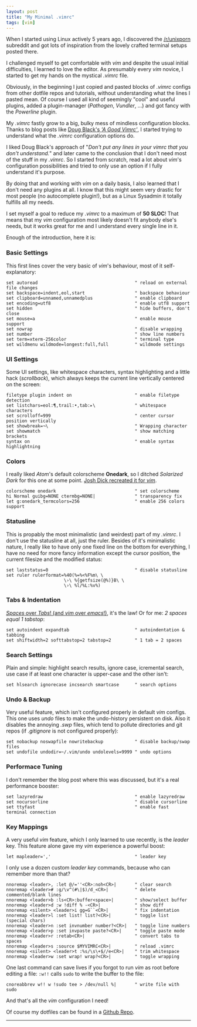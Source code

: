 ```yaml
---
layout: post
title: "My Minimal .vimrc"
tags: [vim]
---
```


When I started using Linux actively 5 years ago, I discovered the [/r/unixporn](https://reddit.com/r/unixporn) subreddit and got lots of inspiration from the lovely crafted terminal setups posted there.

I challenged myself to get comfortable with *vim* and despite the usual initial difficulties, I learned to love the editor. As presumably every *vim* novice, I started to get my hands on the mystical *.vimrc* file.

Obviously, in the beginning I just copied and pasted blocks of *.vimrc* configs from other dotfile repos and tutorials, without understanding what the lines I pasted mean. Of course I used all kind of seemingly "cool" and useful plugins, added a plugin-manager (*Pathogen*, *Vundler*, ...) and got fancy with the *Powerline* plugin.

My *.vimrc* fastly grow to a big, bulky mess of mindless configuration blocks. Thanks to blog posts like [Doug Black's *'A Good Vimrc'*](https://web.archive.org/web/20180106045128/https://dougblack.io/words/a-good-vimrc.html), I started trying to understand what the *.vimrc* configuration options do.

I liked Doug Black's approach of "*Don't put any lines in your vimrc that you don't understand.*" and later came to the conclusion that I don't need most of the stuff in my *.vimrc*. So I started from scratch, read a lot about *vim*'s configuration possibilities and tried to only use an option if I fully understand it's purpose.

By doing that and working with *vim* on a daily basis, I also learned that I don't need any plugins at all. I know that this might seem very drastic for most people (no autocomplete plugin!), but as a Linux Sysadmin it totally fulfills all my needs.

I set myself a goal to reduce my *.vimrc* to a maximum of **50 SLOC**! That means that my *vim* configuration most likely doesn't fit anybody else's needs, but it works great for me and I understand every single line in it.

Enough of the introduction, here it is:


### Basic Settings
This first lines cover the very basic of *vim*'s behaviour, most of it self-explanatory:

```
set autoread                                     " reload on external file changes
set backspace=indent,eol,start                   " backspace behaviour
set clipboard=unnamed,unnamedplus                " enable clipboard
set encoding=utf8                                " enable utf8 support
set hidden                                       " hide buffers, don't close
set mouse=a                                      " enable mouse support
set nowrap                                       " disable wrapping
set number                                       " show line numbers
set term=xterm-256color                          " terminal type
set wildmenu wildmode=longest:full,full          " wildmode settings
```


### UI Settings
Some UI settings, like whitespace characters, syntax highlighting and a little hack (*scrollback*), which always keeps the current line vertically centered on the screen:

```
filetype plugin indent on                        " enable filetype detection
set listchars=eol:¶,trail:•,tab:▸\               " whitespace characters
set scrolloff=999                                " center cursor position vertically
set showbreak=¬\                                 " Wrapping character
set showmatch                                    " show matching brackets
syntax on                                        " enable syntax highlightning
```


### Colors
I really liked *Atom*'s default colorscheme **Onedark**, so I ditched *Solarized Dark* for this one at some point. [Josh Dick recreated it for *vim*](https://github.com/joshdick/onedark.vim).

```
colorscheme onedark                              " set colorscheme
hi Normal guibg=NONE ctermbg=NONE|               " transparency fix
let g:onedark_termcolors=256                     " enable 256 colors support
```


### Statusline
This is propably the most minimalistic (and weirdest) part of my *.vimrc*. I don't use the statusline at all, just the ruler. Besides of it's minimalistic nature, I really like to have only one fixed line on the bottom for everything, I have no need for more fancy information except the cursor position, the current filesize and the modified status:

```
set laststatus=0                                 " disable statusline
set ruler rulerformat=%40(%=%<%F%m\ \
                      \›\ %{getfsize(@%)}B\ \
                      \›\ %l/%L:%v%)
```


### Tabs & Indentation
[*Spaces* over *Tabs*! (and *vim* over *emacs*!)](https://www.youtube.com/watch?v=SsoOG6ZeyUI), it's the law! Or for me: *2 spaces equal 1 tabstop*:

```
set autoindent expandtab                         " autoindentation & tabbing
set shiftwidth=2 softtabstop=2 tabstop=2         " 1 tab = 2 spaces
```


### Search Settings
Plain and simple: highlight search results, ignore case, icremental search, use case if at least one character is upper-case and the other isn't:

```
set hlsearch ignorecase incsearch smartcase      " search options
```


### Undo & Backup
Very useful feature, which isn't configured properly in default *vim* configs. This one uses *undo* files to make the undo-history persistent on disk. Also it disables the annoying *.swp* files, which tend to pollute directories and git repos (if *.gitignore* is not configured properly):

```
set nobackup noswapfile nowritebackup            " disable backup/swap files
set undofile undodir=~/.vim/undo undolevels=9999 " undo options
```


### Performace Tuning
I don't remember the blog post where this was discussed, but it's a real performance booster:

```
set lazyredraw                                   " enable lazyredraw
set nocursorline                                 " disable cursorline
set ttyfast                                      " enable fast terminal connection
```


### Key Mappings
A very useful *vim* feature, which I only learned to use recently, is the *leader* key. This feature alone gave my *vim* experience a powerful boost:

```
let mapleader=','                                " leader key
```

I only use a dozen custom *leader key* commands, because who can remember more than that?

```
nnoremap <leader>, :let @/=''<CR>:noh<CR>|       " clear search
nnoremap <leader># :g/\v^(#\|$)/d_<CR>|          " delete commented/blank lines
nnoremap <leader>b :ls<CR>:buffer<space>|        " show/select buffer
nnoremap <leader>d :w !diff % -<CR>|             " show diff
nnoremap <silent> <leader>i gg=G``<CR>|          " fix indentation
nnoremap <leader>l :set list! list?<CR>|         " toggle list (special chars)
nnoremap <leader>n :set invnumber number?<CR>|   " toggle line numbers
nnoremap <leader>p :set invpaste paste?<CR>|     " toggle paste mode
nnoremap <leader>r :retab<CR>|                   " convert tabs to spaces
nnoremap <leader>s :source $MYVIMRC<CR>|         " reload .vimrc
nnoremap <silent> <leader>t :%s/\s\+$//e<CR>|    " trim whitespace
nnoremap <leader>w :set wrap! wrap?<CR>|         " toggle wrapping
```

One last command can save lives if you forgot to run *vim* as root before editing a file: `:w!!` calls `sudo` to write the buffer to the file:

```
cnoreabbrev w!! w !sudo tee > /dev/null %|       " write file with sudo
```


And that's all the *vim* configuration I need!

Of course my dotfiles can be found in a [Github Repo](https://github.com/j7k6/dotfiles).



---

